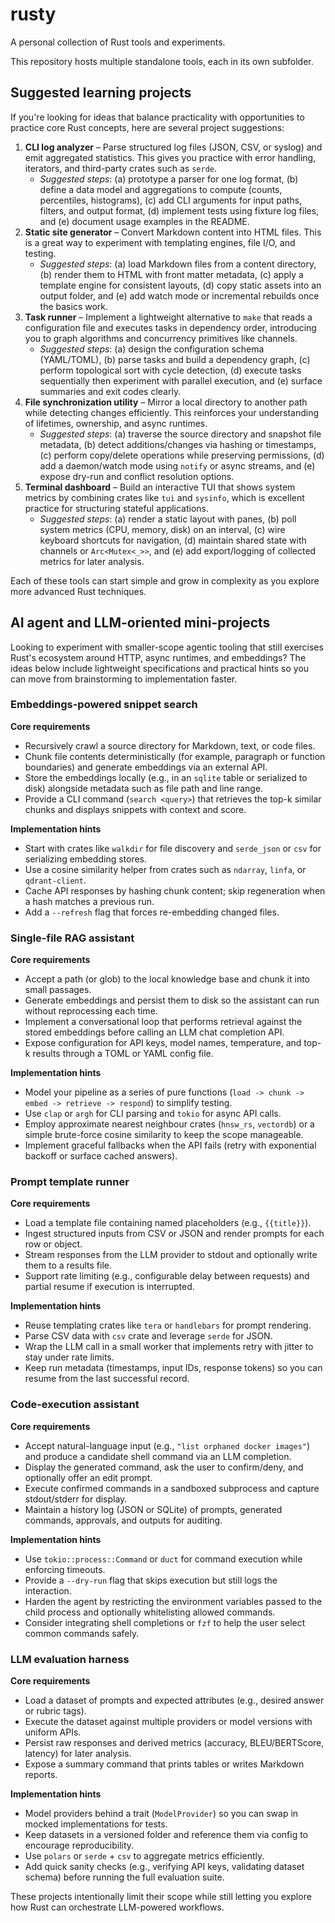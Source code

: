 # rusty

A personal collection of Rust tools and experiments.

This repository hosts multiple standalone tools, each in its own subfolder.

## Suggested learning projects

If you're looking for ideas that balance practicality with opportunities to
practice core Rust concepts, here are several project suggestions:

1. **CLI log analyzer** – Parse structured log files (JSON, CSV, or syslog) and
   emit aggregated statistics. This gives you practice with error handling,
   iterators, and third-party crates such as `serde`.
   - *Suggested steps*: (a) prototype a parser for one log format, (b) define a
     data model and aggregations to compute (counts, percentiles, histograms),
     (c) add CLI arguments for input paths, filters, and output format, (d)
     implement tests using fixture log files, and (e) document usage examples in
     the README.
2. **Static site generator** – Convert Markdown content into HTML files. This is
   a great way to experiment with templating engines, file I/O, and testing.
   - *Suggested steps*: (a) load Markdown files from a content directory, (b)
     render them to HTML with front matter metadata, (c) apply a template engine
     for consistent layouts, (d) copy static assets into an output folder, and
     (e) add watch mode or incremental rebuilds once the basics work.
3. **Task runner** – Implement a lightweight alternative to `make` that reads a
   configuration file and executes tasks in dependency order, introducing you to
   graph algorithms and concurrency primitives like channels.
   - *Suggested steps*: (a) design the configuration schema (YAML/TOML), (b)
     parse tasks and build a dependency graph, (c) perform topological sort with
     cycle detection, (d) execute tasks sequentially then experiment with
     parallel execution, and (e) surface summaries and exit codes clearly.
4. **File synchronization utility** – Mirror a local directory to another path
   while detecting changes efficiently. This reinforces your understanding of
   lifetimes, ownership, and async runtimes.
   - *Suggested steps*: (a) traverse the source directory and snapshot file
     metadata, (b) detect additions/changes via hashing or timestamps, (c)
     perform copy/delete operations while preserving permissions, (d) add a
     daemon/watch mode using `notify` or async streams, and (e) expose dry-run
     and conflict resolution options.
5. **Terminal dashboard** – Build an interactive TUI that shows system metrics
   by combining crates like `tui` and `sysinfo`, which is excellent practice for
   structuring stateful applications.
   - *Suggested steps*: (a) render a static layout with panes, (b) poll system
     metrics (CPU, memory, disk) on an interval, (c) wire keyboard shortcuts for
     navigation, (d) maintain shared state with channels or `Arc<Mutex<_>>`, and
     (e) add export/logging of collected metrics for later analysis.

Each of these tools can start simple and grow in complexity as you explore more
advanced Rust techniques.

## AI agent and LLM-oriented mini-projects

Looking to experiment with smaller-scope agentic tooling that still exercises
Rust's ecosystem around HTTP, async runtimes, and embeddings? The ideas below
include lightweight specifications and practical hints so you can move from
brainstorming to implementation faster.

### Embeddings-powered snippet search

**Core requirements**
- Recursively crawl a source directory for Markdown, text, or code files.
- Chunk file contents deterministically (for example, paragraph or function
  boundaries) and generate embeddings via an external API.
- Store the embeddings locally (e.g., in an `sqlite` table or serialized to
  disk) alongside metadata such as file path and line range.
- Provide a CLI command (`search <query>`) that retrieves the top-k similar
  chunks and displays snippets with context and score.

**Implementation hints**
- Start with crates like `walkdir` for file discovery and `serde_json` or `csv`
  for serializing embedding stores.
- Use a cosine similarity helper from crates such as `ndarray`, `linfa`, or
  `qdrant-client`.
- Cache API responses by hashing chunk content; skip regeneration when a hash
  matches a previous run.
- Add a `--refresh` flag that forces re-embedding changed files.

### Single-file RAG assistant

**Core requirements**
- Accept a path (or glob) to the local knowledge base and chunk it into small
  passages.
- Generate embeddings and persist them to disk so the assistant can run without
  reprocessing each time.
- Implement a conversational loop that performs retrieval against the stored
  embeddings before calling an LLM chat completion API.
- Expose configuration for API keys, model names, temperature, and top-k
  results through a TOML or YAML config file.

**Implementation hints**
- Model your pipeline as a series of pure functions (`load -> chunk -> embed ->
  retrieve -> respond`) to simplify testing.
- Use `clap` or `argh` for CLI parsing and `tokio` for async API calls.
- Employ approximate nearest neighbour crates (`hnsw_rs`, `vectordb`) or a
  simple brute-force cosine similarity to keep the scope manageable.
- Implement graceful fallbacks when the API fails (retry with exponential backoff
  or surface cached answers).

### Prompt template runner

**Core requirements**
- Load a template file containing named placeholders (e.g., `{{title}}`).
- Ingest structured inputs from CSV or JSON and render prompts for each row or
  object.
- Stream responses from the LLM provider to stdout and optionally write them to
  a results file.
- Support rate limiting (e.g., configurable delay between requests) and partial
  resume if execution is interrupted.

**Implementation hints**
- Reuse templating crates like `tera` or `handlebars` for prompt rendering.
- Parse CSV data with `csv` crate and leverage `serde` for JSON.
- Wrap the LLM call in a small worker that implements retry with jitter to stay
  under rate limits.
- Keep run metadata (timestamps, input IDs, response tokens) so you can resume
  from the last successful record.

### Code-execution assistant

**Core requirements**
- Accept natural-language input (e.g., `"list orphaned docker images"`) and
  produce a candidate shell command via an LLM completion.
- Display the generated command, ask the user to confirm/deny, and optionally
  offer an edit prompt.
- Execute confirmed commands in a sandboxed subprocess and capture stdout/stderr
  for display.
- Maintain a history log (JSON or SQLite) of prompts, generated commands,
  approvals, and outputs for auditing.

**Implementation hints**
- Use `tokio::process::Command` or `duct` for command execution while enforcing
  timeouts.
- Provide a `--dry-run` flag that skips execution but still logs the interaction.
- Harden the agent by restricting the environment variables passed to the child
  process and optionally whitelisting allowed commands.
- Consider integrating shell completions or `fzf` to help the user select common
  commands safely.

### LLM evaluation harness

**Core requirements**
- Load a dataset of prompts and expected attributes (e.g., desired answer or
  rubric tags).
- Execute the dataset against multiple providers or model versions with uniform
  APIs.
- Persist raw responses and derived metrics (accuracy, BLEU/BERTScore, latency)
  for later analysis.
- Expose a summary command that prints tables or writes Markdown reports.

**Implementation hints**
- Model providers behind a trait (`ModelProvider`) so you can swap in mocked
  implementations for tests.
- Keep datasets in a versioned folder and reference them via config to encourage
  reproducibility.
- Use `polars` or `serde` + `csv` to aggregate metrics efficiently.
- Add quick sanity checks (e.g., verifying API keys, validating dataset schema)
  before running the full evaluation suite.

These projects intentionally limit their scope while still letting you explore
how Rust can orchestrate LLM-powered workflows.
